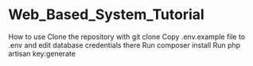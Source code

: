 # Web_Based_System_Tutorial
 
How to use
Clone the repository with git clone
Copy .env.example file to .env and edit database credentials there
Run composer install
Run php artisan key:generate
